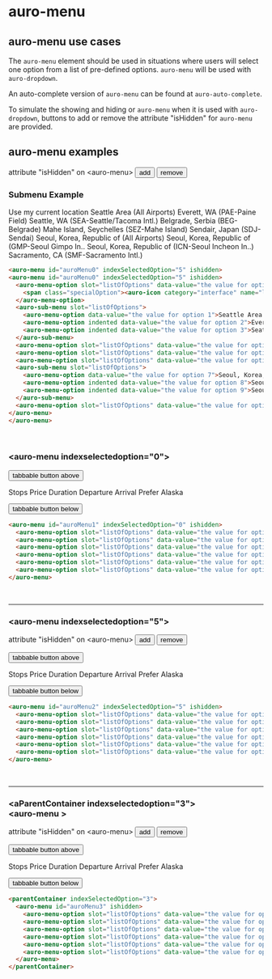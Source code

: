 # auro-menu

## auro-menu use cases

The `auro-menu` element should be used in situations where users will select one option from a list of pre-defined options.
`auro-menu` will be used with `auro-dropdown`.

An auto-complete version of `auro-menu` can be found at `auro-auto-complete`.

To simulate the showing and hiding or `auro-menu` when it is used with `auro-dropdown`, buttons to add or remove the attribute "isHidden" for `auro-menu` are provided.

## auro-menu examples

<div class="actions">
<span>attribute "isHidden" on &lt;auro-menu&gt;</span>
<button class="attributeChangeButton" onclick="addAttributeIsHidden('auroMenu1')" tabindex="-1">add</button>
<button class="attributeChangeButton" onclick="removeAttributeIsHidden('auroMenu1')" tabindex="-1">remove</button>
</div>

### Submenu Example
<div class="exampleWrapper">
  <auro-menu id="auroMenu0" indexSelectedOption="5" ishidden>
    <auro-menu-option slot="listOfOptions" data-value="the value for option 0">
      <span class="specialOption"><auro-icon category="interface" name="location-stroke" accent></auro-icon>Use my current location</span>
    </auro-menu-option>
    <auro-sub-menu slot="listOfOptions">
      <auro-menu-option data-value="the value for option 1">Seattle Area (All Airports)</auro-menu-option>
      <auro-menu-option indented data-value="the value for option 2">Everett, WA (PAE-Paine Field)</auro-menu-option>
      <auro-menu-option indented data-value="the value for option 3">Seattle, WA (SEA-Seattle/Tacoma Intl.)</auro-menu-option>
    </auro-sub-menu>
    <auro-menu-option slot="listOfOptions" data-value="the value for option 4">Belgrade, Serbia (BEG-Belgrade)</auro-menu-option>
    <auro-menu-option slot="listOfOptions" data-value="the value for option 5">Mahe Island, Seychelles (SEZ-Mahe Island)</auro-menu-option>
    <auro-menu-option slot="listOfOptions" data-value="the value for option 6">Sendair, Japan (SDJ-Sendai)</auro-menu-option>
    <auro-sub-menu slot="listOfOptions">
      <auro-menu-option data-value="the value for option 7">Seoul, Korea, Republic of (All Airports)</auro-menu-option>
      <auro-menu-option indented data-value="the value for option 8">Seoul, Korea, Republic of (GMP-Seoul Gimpo In..</auro-menu-option>
      <auro-menu-option indented data-value="the value for option 9">Seoul, Korea, Republic of (ICN-Seoul Incheon In..)</auro-menu-option>
    </auro-sub-menu>
    <auro-menu-option slot="listOfOptions" data-value="the value for option 9">Sacramento, CA (SMF-Sacramento Intl.)</auro-menu-option>
  </auro-menu>
</div>

<auro-accordion lowProfile justifyRight>

  ```html
  <auro-menu id="auroMenu0" indexSelectedOption="5" ishidden>
  <auro-menu id="auroMenu0" indexSelectedOption="5" ishidden>
    <auro-menu-option slot="listOfOptions" data-value="the value for option 0">
      <span class="specialOption"><auro-icon category="interface" name="location-stroke" accent></auro-icon>Use my current location</span>
    </auro-menu-option>
    <auro-sub-menu slot="listOfOptions">
      <auro-menu-option data-value="the value for option 1">Seattle Area (All Airports)</auro-menu-option>
      <auro-menu-option indented data-value="the value for option 2">Everett, WA (PAE-Paine Field)</auro-menu-option>
      <auro-menu-option indented data-value="the value for option 3">Seattle, WA (SEA-Seattle/Tacoma Intl.)</auro-menu-option>
    </auro-sub-menu>
    <auro-menu-option slot="listOfOptions" data-value="the value for option 4">Belgrade, Serbia (BEG-Belgrade)</auro-menu-option>
    <auro-menu-option slot="listOfOptions" data-value="the value for option 5">Mahe Island, Seychelles (SEZ-Mahe Island)</auro-menu-option>
    <auro-menu-option slot="listOfOptions" data-value="the value for option 6">Sendair, Japan (SDJ-Sendai)</auro-menu-option>
    <auro-sub-menu slot="listOfOptions">
      <auro-menu-option data-value="the value for option 7">Seoul, Korea, Republic of (All Airports)</auro-menu-option>
      <auro-menu-option indented data-value="the value for option 8">Seoul, Korea, Republic of (GMP-Seoul Gimpo In..</auro-menu-option>
      <auro-menu-option indented data-value="the value for option 9">Seoul, Korea, Republic of (ICN-Seoul Incheon In..)</auro-menu-option>
    </auro-sub-menu>
    <auro-menu-option slot="listOfOptions" data-value="the value for option 9">Sacramento, CA (SMF-Sacramento Intl.)</auro-menu-option>
  </auro-menu>
  </auro-menu>
  ```

</auro-accordion>

<br/>

### &lt;auro-menu indexselectedoption="0"&gt;

<div class="exampleWrapper">

  <button id="tabbableButtonAbove" class="tabbableButton" tabindex="0">tabbable button above</button>

  <auro-menu id="auroMenu1" indexSelectedOption="0" ishidden>
    <auro-menu-option slot="listOfOptions" data-value="the value for option 1">Stops</auro-menu-option>
    <auro-menu-option slot="listOfOptions" data-value="the value for option 2">Price</auro-menu-option>
    <auro-menu-option slot="listOfOptions" data-value="the value for option 3">Duration</auro-menu-option>
    <auro-menu-option slot="listOfOptions" data-value="the value for option 4">Departure</auro-menu-option>
    <auro-menu-option slot="listOfOptions" data-value="the value for option 5">Arrival</auro-menu-option>
    <auro-menu-option slot="listOfOptions" data-value="the value for option 6">Prefer Alaska</auro-menu-option>
  </auro-menu>

  <button id="tabbableButtonBelow" class="tabbableButton" tabindex tabindex="0">tabbable button below</button>

</div>

<auro-accordion lowProfile justifyRight>

  ```html
  <auro-menu id="auroMenu1" indexSelectedOption="0" ishidden>
    <auro-menu-option slot="listOfOptions" data-value="the value for option 1">Stops</auro-menu-option>
    <auro-menu-option slot="listOfOptions" data-value="the value for option 2">Price</auro-menu-option>
    <auro-menu-option slot="listOfOptions" data-value="the value for option 3">Duration</auro-menu-option>
    <auro-menu-option slot="listOfOptions" data-value="the value for option 4">Departure</auro-menu-option>
    <auro-menu-option slot="listOfOptions" data-value="the value for option 5">Arrival</auro-menu-option>
    <auro-menu-option slot="listOfOptions" data-value="the value for option 6">Prefer Alaska</auro-menu-option>
  </auro-menu>
  ```

</auro-accordion>

<br/>

***

### &lt;auro-menu indexselectedoption="5"&gt;

<div class="actions">
<span>attribute "isHidden" on &lt;auro-menu&gt;</span>
<button class="attributeChangeButton" onclick="addAttributeIsHidden('auroMenu2')" tabindex="-1">add</button>
<button class="attributeChangeButton" onclick="removeAttributeIsHidden('auroMenu2')" tabindex="-1">remove</button>
</div>

<div class="exampleWrapper">

  <button id="tabbableButtonAbove" class="tabbableButton" tabindex tabindex="0">tabbable button above</button>

  <auro-menu id="auroMenu2" indexSelectedOption="5" ishidden>
    <auro-menu-option slot="listOfOptions" data-value="the value for option 1">Stops</auro-menu-option>
    <auro-menu-option slot="listOfOptions" data-value="the value for option 2">Price</auro-menu-option>
    <auro-menu-option slot="listOfOptions" data-value="the value for option 3">Duration</auro-menu-option>
    <auro-menu-option slot="listOfOptions" data-value="the value for option 4">Departure</auro-menu-option>
    <auro-menu-option slot="listOfOptions" data-value="the value for option 5">Arrival</auro-menu-option>
    <auro-menu-option slot="listOfOptions" data-value="the value for option 6">Prefer Alaska</auro-menu-option>
  </auro-menu>

  <button id="tabbableButtonBelow" class="tabbableButton" tabindex tabindex="0">tabbable button below</button>

</div>

<auro-accordion lowProfile justifyRight>

  ```html
  <auro-menu id="auroMenu2" indexSelectedOption="5" ishidden>
    <auro-menu-option slot="listOfOptions" data-value="the value for option 1">Stops</auro-menu-option>
    <auro-menu-option slot="listOfOptions" data-value="the value for option 2">Price</auro-menu-option>
    <auro-menu-option slot="listOfOptions" data-value="the value for option 3">Duration</auro-menu-option>
    <auro-menu-option slot="listOfOptions" data-value="the value for option 4">Departure</auro-menu-option>
    <auro-menu-option slot="listOfOptions" data-value="the value for option 5">Arrival</auro-menu-option>
    <auro-menu-option slot="listOfOptions" data-value="the value for option 6">Prefer Alaska</auro-menu-option>
  </auro-menu>
  ```

</auro-accordion>

<br/>

***

### &lt;aParentContainer indexselectedoption="3"&gt;<br/>&lt;auro-menu &gt;

<div class="actions">
<span>attribute "isHidden" on &lt;auro-menu&gt;</span>
<button class="attributeChangeButton" onclick="addAttributeIsHidden('auroMenu3')" tabindex="-1">add</button>
<button class="attributeChangeButton" onclick="removeAttributeIsHidden('auroMenu3')" tabindex="-1">remove</button>
</div>

<div class="exampleWrapper">

  <button id="tabbableButtonAbove" tabindex="0">tabbable button above</button>

  <parentContainer indexSelectedOption="3">
    <auro-menu id="auroMenu3" ishidden>
      <auro-menu-option slot="listOfOptions" data-value="the value for option 1">Stops</auro-menu-option>
      <auro-menu-option slot="listOfOptions" data-value="the value for option 2">Price</auro-menu-option>
      <auro-menu-option slot="listOfOptions" data-value="the value for option 3">Duration</auro-menu-option>
      <auro-menu-option slot="listOfOptions" data-value="the value for option 4">Departure</auro-menu-option>
      <auro-menu-option slot="listOfOptions" data-value="the value for option 5">Arrival</auro-menu-option>
      <auro-menu-option slot="listOfOptions" data-value="the value for option 6">Prefer Alaska</auro-menu-option>
    </auro-menu>
  </parentContainer>

  <button id="tabbableButtonBelow" tabindex="0">tabbable button below</button>

</div>

<auro-accordion lowProfile justifyRight>

  ```html
  <parentContainer indexSelectedOption="3">
    <auro-menu id="auroMenu3" ishidden>
      <auro-menu-option slot="listOfOptions" data-value="the value for option 1">Stops</auro-menu-option>
      <auro-menu-option slot="listOfOptions" data-value="the value for option 2">Price</auro-menu-option>
      <auro-menu-option slot="listOfOptions" data-value="the value for option 3">Duration</auro-menu-option>
      <auro-menu-option slot="listOfOptions" data-value="the value for option 4">Departure</auro-menu-option>
      <auro-menu-option slot="listOfOptions" data-value="the value for option 5">Arrival</auro-menu-option>
      <auro-menu-option slot="listOfOptions" data-value="the value for option 6">Prefer Alaska</auro-menu-option>
    </auro-menu>
  </parentContainer>
  ```

</auro-accordion>